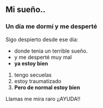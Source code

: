 ## Mi sueño..
### Un día me dormí y me desperté
 
Sigo despierto desde ese dia:
  
- donde tenia un terrible sueño.
- y me desperté muy mal
- **ya estoy bien**
 
1. tengo secuelas
2. estoy traumatizado
3. **Pero de normal estoy bien**

Llamas me mira raro ¡¡AYUDA!!
